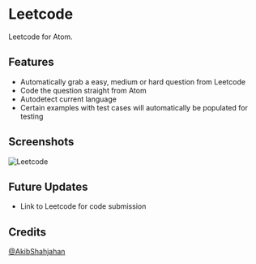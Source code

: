 # Leetcode

Leetcode for Atom.

## Features

- Automatically grab a easy, medium or hard question from Leetcode
- Code the question straight from Atom
- Autodetect current language
- Certain examples with test cases will automatically be populated for testing

## Screenshots

![Leetcode](http://richarddang.com/images/portfolio/atom-leetcode.gif)


## Future Updates

- Link to Leetcode for code submission


## Credits

[@AkibShahjahan](https://github.com/AkibShahjahan)
